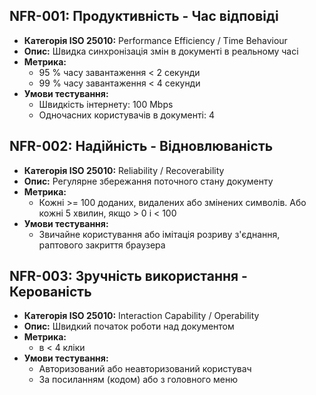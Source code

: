 ## NFR-001: Продуктивність - Час відповіді

- **Категорія ISO 25010:** Performance Efficiency / Time Behaviour
- **Опис:** Швидка синхронізація змін в документі в реальному часі
- **Метрика:**
  - 95 % часу завантаження < 2 секунди
  - 99 % часу завантаження < 4 секунди
- **Умови тестування:**
  - Швидкість інтернету: 100 Mbps
  - Одночасних користувачів в документі: 4

## NFR-002: Надійність - Відновлюваність

- **Категорія ISO 25010:** Reliability / Recoverability
- **Опис:** Регулярне збережання поточного стану документу
- **Метрика:**
  - Кожні >= 100 доданих, видалених або змінених символів. Або кожні 5 хвилин, якщо > 0 і < 100
- **Умови тестування:**
  - Звичайне користування або імітація розриву з'єднання, раптового закриття браузера

## NFR-003: Зручність використання - Керованість

- **Категорія ISO 25010:** Interaction Capability / Operability
- **Опис:** Швидкий початок роботи над документом
- **Метрика:**
  - в < 4 кліки
- **Умови тестування:**
  - Авторизований або неавторизований користувач
  - За посиланням (кодом) або з головного меню
